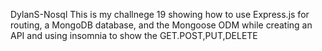 DylanS-Nosql
This is my challnege 19 showing how to use Express.js for routing, a MongoDB database, and the Mongoose ODM while creating an API and using insomnia to show the GET.POST,PUT,DELETE